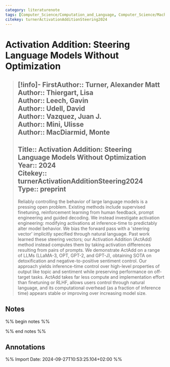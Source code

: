 ```yaml
---
category: literaturenote
tags: [Computer_Science/Computation_and_Language, Computer_Science/Machine_Learning]
citekey: turnerActivationAdditionSteering2024
---
```

# Activation Addition: Steering Language Models Without Optimization

> [!info]-
> **FirstAuthor**:: Turner, Alexander Matt  
> **Author**:: Thiergart, Lisa  
> **Author**:: Leech, Gavin  
> **Author**:: Udell, David  
> **Author**:: Vazquez, Juan J.  
> **Author**:: Mini, Ulisse  
> **Author**:: MacDiarmid, Monte  
> ---    
> **Title**:: Activation Addition: Steering Language Models Without Optimization  
> **Year**:: 2024   
> **Citekey**:: turnerActivationAdditionSteering2024  
> **Type**:: preprint
> ---
> Reliably controlling the behavior of large language models is a pressing open problem. Existing methods include supervised finetuning, reinforcement learning from human feedback, prompt engineering and guided decoding. We instead investigate activation engineering: modifying activations at inference-time to predictably alter model behavior. We bias the forward pass with a 'steering vector' implicitly specified through natural language. Past work learned these steering vectors; our Activation Addition (ActAdd) method instead computes them by taking activation differences resulting from pairs of prompts. We demonstrate ActAdd on a range of LLMs (LLaMA-3, OPT, GPT-2, and GPT-J), obtaining SOTA on detoxification and negative-to-positive sentiment control. Our approach yields inference-time control over high-level properties of output like topic and sentiment while preserving performance on off-target tasks. ActAdd takes far less compute and implementation effort than finetuning or RLHF, allows users control through natural language, and its computational overhead (as a fraction of inference time) appears stable or improving over increasing model size.

## Notes
%% begin notes %%

%% end notes %%

## Annotations



%% Import Date: 2024-09-27T10:53:25.104+02:00 %%
